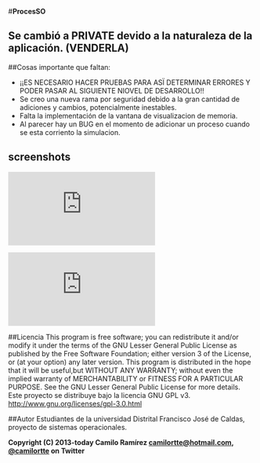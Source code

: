 #**ProcesSO**

## Se cambió a PRIVATE devido a la naturaleza de la aplicación. (VENDERLA)

##Cosas importante que faltan:

* ¡¡ES NECESARIO HACER PRUEBAS PARA ASÏ DETERMINAR ERRORES Y PODER PASAR AL SIGUIENTE NIOVEL DE DESARROLLO!!
* Se creo una nueva rama por seguridad debido a la gran cantidad de adiciones y cambios, potencialmente inestables.
* Falta la implementación de la vantana de visualizacion de memoria.      
* Al parecer hay un BUG en el momento de adicionar un proceso cuando se esta corriento la simulacion.

## screenshots

![alt text](http://es.zimagez.com/full/20b064d720bec0e9329a618ec91320d49f4651c693dc10cc6924c0fb25bf0a9dd288f4f8e80a503e414efaf4dd72b62cecf2b77a13c2960f.php "Inicio con procesos")


![alt text](http://es.zimagez.com/full/52ca0c66f372cb5a329a618ec91320d4f70af19f1257e35a6924c0fb25bf0a9dd288f4f8e80a503e414efaf4dd72b62c96e6dc8f366a7bfc.php "Visualización memoria")


##Licencia
This program is free software; you can redistribute it and/or modify it under the terms of the GNU Lesser General Public License as published by the Free Software Foundation; either version 3 of the License, or (at your option) any later version. This program is distributed in the hope that it will be useful,but WITHOUT ANY WARRANTY; without even the implied warranty of MERCHANTABILITY or FITNESS FOR A PARTICULAR PURPOSE.  See the GNU Lesser General Public License for more details.
Este proyecto se distribuye bajo la licencia GNU GPL v3. http://www.gnu.org/licenses/gpl-3.0.html

##Autor
Estudiantes de la universidad Distrital Francisco José de Caldas, proyecto de sistemas operacionales.

**Copyright (C) 2013-today Camilo Ramírez camilortte@hotmail.com, [@camilortte](https://twitter.com/camilortte) on Twitter**





